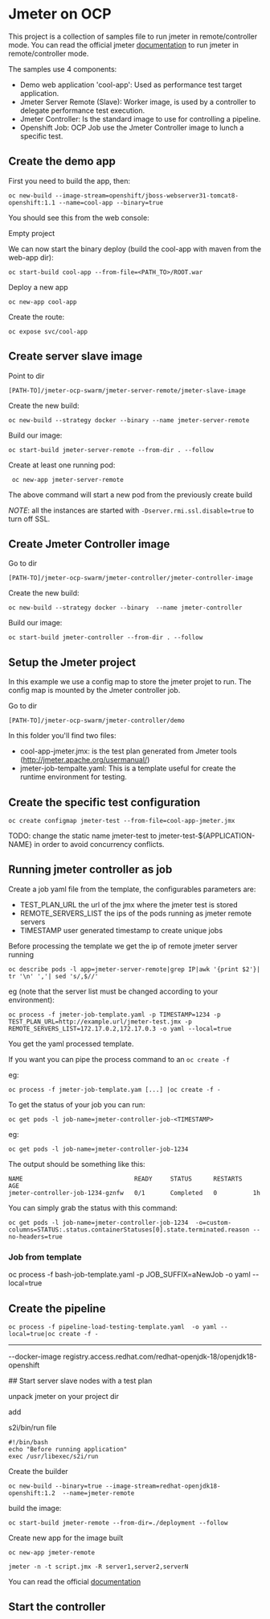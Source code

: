 # Jmeter on OCP

This project is a collection of samples file to run jmeter in remote/controller mode.
You can read the official jmeter [documentation](http://jmeter.apache.org/usermanual/remote-test.html) to run jmeter in remote/controller mode.

The samples use 4 components:
* Demo web application 'cool-app': Used as performance test target application.
* Jmeter Server Remote (Slave): Worker image, is used by a controller to delegate performance test execution.
* Jmeter Controller: Is the standard image to use for controlling a pipeline.
* Openshift Job: OCP Job use the Jmeter Controller image to lunch a specific test.


## Create the demo app

First you need to build the app, then:

```oc new-build --image-stream=openshift/jboss-webserver31-tomcat8-openshift:1.1 --name=cool-app --binary=true```

You should see this from the web console:

Empty project

We can now start the binary deploy (build the cool-app with maven from the web-app dir):

```oc start-build cool-app --from-file=<PATH_TO>/ROOT.war```

Deploy a new app

```oc new-app cool-app```

Create the route:

```oc expose svc/cool-app```

## Create server slave image

Point to dir

```[PATH-TO]/jmeter-ocp-swarm/jmeter-server-remote/jmeter-slave-image```

Create the new build:

```oc new-build --strategy docker --binary --name jmeter-server-remote```

Build our image:

```oc start-build jmeter-server-remote --from-dir . --follow```

Create at least one running pod:

``` oc new-app jmeter-server-remote```

The above command will start a new pod from the previously create build

*NOTE*: all the instances are started with ```-Dserver.rmi.ssl.disable=true``` to turn off SSL.

## Create Jmeter Controller image

Go to dir

```[PATH-TO]/jmeter-ocp-swarm/jmeter-controller/jmeter-controller-image```

Create the new build:

```oc new-build --strategy docker --binary  --name jmeter-controller```

Build our image:

```oc start-build jmeter-controller --from-dir . --follow```

## Setup the Jmeter project

In this example we use a config map to store the jmeter projet to run.
The config map is mounted by the Jmeter controller job.

Go to dir

```[PATH-TO]/jmeter-ocp-swarm/jmeter-controller/demo```

In this folder you'll find two files:
* cool-app-jmeter.jmx: is the test plan generated from Jmeter tools (http://jmeter.apache.org/usermanual/)
* jmeter-job-tempalte.yaml: This is a template useful for create the runtime environment for testing.

## Create the specific test configuration
```oc create configmap jmeter-test --from-file=cool-app-jmeter.jmx```

TODO: change the static name jmeter-test to jmeter-test-${APPLICATION-NAME} in order to avoid concurrency conflicts.

## Running jmeter controller as job
Create a job yaml file from the template, the configurables parameters are:

* TEST_PLAN_URL the url of the jmx where the jmeter test is stored
* REMOTE_SERVERS_LIST the ips of the pods running as jmeter remote servers
* TIMESTAMP user generated timestamp to create unique jobs

Before processing the template we get the ip of remote jmeter server running

```oc describe pods -l app=jmeter-server-remote|grep IP|awk '{print $2'}| tr '\n' ','| sed 's/,$//'```

eg (note that the server list must be changed according to your environment):

```oc process -f jmeter-job-template.yaml -p TIMESTAMP=1234 -p TEST_PLAN_URL=http://example.url/jmeter-test.jmx -p REMOTE_SERVERS_LIST=172.17.0.2,172.17.0.3 -o yaml --local=true```

You get the yaml processed template.

If you want you can pipe the process command to an ```oc create -f```

eg:

```oc process -f jmeter-job-template.yam [...] |oc create -f -```

To get the status of your job you can run:

```oc get pods -l job-name=jmeter-controller-job-<TIMESTAMP>```

eg:

```oc get pods -l job-name=jmeter-controller-job-1234```

The output should be something like this:

```
NAME                               READY     STATUS      RESTARTS   AGE
jmeter-controller-job-1234-gznfw   0/1       Completed   0          1h
```

You can simply grab the status with this command:

```oc get pods -l job-name=jmeter-controller-job-1234  -o=custom-columns=STATUS:.status.containerStatuses[0].state.terminated.reason --no-headers=true```

### Job from template

oc process -f bash-job-template.yaml -p JOB_SUFFIX=aNewJob -o yaml --local=true

## Create the pipeline

```oc process -f pipeline-load-testing-template.yaml  -o yaml --local=true|oc create -f -```









------------------------------

--docker-image registry.access.redhat.com/redhat-openjdk-18/openjdk18-openshift


## Start server slave nodes with a test plan

unpack jmeter on your project dir

add

s2i/bin/run file

```
#!/bin/bash
echo "Before running application"
exec /usr/libexec/s2i/run
```

Create the builder

```oc new-build --binary=true --image-stream=redhat-openjdk18-openshift:1.2  --name=jmeter-remote```

build the image:

```oc start-build jmeter-remote --from-dir=./deployment --follow```

Create new app for the image built

```oc new-app jmeter-remote```

```jmeter -n -t script.jmx -R server1,server2,serverN```

You can read the official [documentation](http://jmeter.apache.org/usermanual/remote-test.html)

## Start the controller
